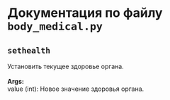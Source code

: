 # Документация по файлу `body_medical.py`

## `sethealth`<br>
Установить текущее здоровье органа.<br>
<br>
**Args:**<br>
value (int): Новое значение здоровья органа.<br>
<br>
